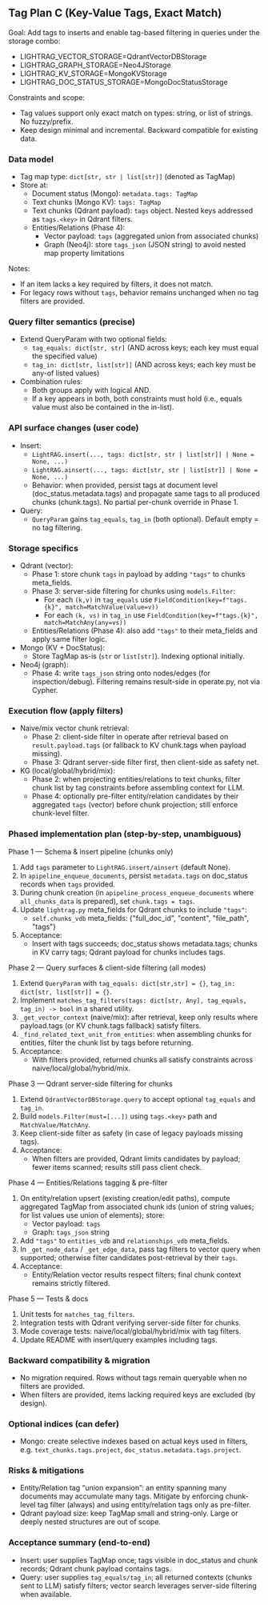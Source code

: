 ## Tag Plan C (Key-Value Tags, Exact Match)

Goal: Add tags to inserts and enable tag-based filtering in queries under the storage combo:
- LIGHTRAG_VECTOR_STORAGE=QdrantVectorDBStorage
- LIGHTRAG_GRAPH_STORAGE=Neo4JStorage
- LIGHTRAG_KV_STORAGE=MongoKVStorage
- LIGHTRAG_DOC_STATUS_STORAGE=MongoDocStatusStorage

Constraints and scope:
- Tag values support only exact match on types: string, or list of strings. No fuzzy/prefix.
- Keep design minimal and incremental. Backward compatible for existing data.

### Data model
- Tag map type: `dict[str, str | list[str]]` (denoted as TagMap)
- Store at:
  - Document status (Mongo): `metadata.tags: TagMap`
  - Text chunks (Mongo KV): `tags: TagMap`
  - Text chunks (Qdrant payload): `tags` object. Nested keys addressed as `tags.<key>` in Qdrant filters.
  - Entities/Relations (Phase 4):
    - Vector payload: `tags` (aggregated union from associated chunks)
    - Graph (Neo4j): store `tags_json` (JSON string) to avoid nested map property limitations

Notes:
- If an item lacks a key required by filters, it does not match.
- For legacy rows without `tags`, behavior remains unchanged when no tag filters are provided.

### Query filter semantics (precise)
- Extend QueryParam with two optional fields:
  - `tag_equals: dict[str, str]` (AND across keys; each key must equal the specified value)
  - `tag_in: dict[str, list[str]]` (AND across keys; each key must be any-of listed values)
- Combination rules:
  - Both groups apply with logical AND.
  - If a key appears in both, both constraints must hold (i.e., equals value must also be contained in the in-list).

### API surface changes (user code)
- Insert:
  - `LightRAG.insert(..., tags: dict[str, str | list[str]] | None = None, ...)`
  - `LightRAG.ainsert(..., tags: dict[str, str | list[str]] | None = None, ...)`
  - Behavior: when provided, persist tags at document level (doc_status.metadata.tags) and propagate same tags to all produced chunks (chunk.tags). No partial per-chunk override in Phase 1.
- Query:
  - `QueryParam` gains `tag_equals`, `tag_in` (both optional). Default empty = no tag filtering.

### Storage specifics
- Qdrant (vector):
  - Phase 1: store chunk `tags` in payload by adding `"tags"` to chunks meta_fields.
  - Phase 3: server-side filtering for chunks using `models.Filter`:
    - For each `(k,v)` in `tag_equals` use `FieldCondition(key=f"tags.{k}", match=MatchValue(value=v))`
    - For each `(k, vs)` in `tag_in` use `FieldCondition(key=f"tags.{k}", match=MatchAny(any=vs))`
  - Entities/Relations (Phase 4): also add `"tags"` to their meta_fields and apply same filter logic.
- Mongo (KV + DocStatus):
  - Store TagMap as-is (`str` or `list[str]`). Indexing optional initially.
- Neo4j (graph):
  - Phase 4: write `tags_json` string onto nodes/edges (for inspection/debug). Filtering remains result-side in operate.py, not via Cypher.

### Execution flow (apply filters)
- Naive/mix vector chunk retrieval:
  - Phase 2: client-side filter in operate after retrieval based on `result.payload.tags` (or fallback to KV chunk.tags when payload missing).
  - Phase 3: Qdrant server-side filter first, then client-side as safety net.
- KG (local/global/hybrid/mix):
  - Phase 2: when projecting entities/relations to text chunks, filter chunk list by tag constraints before assembling context for LLM.
  - Phase 4: optionally pre-filter entity/relation candidates by their aggregated `tags` (vector) before chunk projection; still enforce chunk-level filter.

### Phased implementation plan (step-by-step, unambiguous)

Phase 1 — Schema & insert pipeline (chunks only)
1. Add `tags` parameter to `LightRAG.insert/ainsert` (default None).
2. In `apipeline_enqueue_documents`, persist `metadata.tags` on doc_status records when `tags` provided.
3. During chunk creation (in `apipeline_process_enqueue_documents` where `all_chunks_data` is prepared), set `chunk.tags = tags`.
4. Update `lightrag.py` meta_fields for Qdrant chunks to include `"tags"`:
   - `self.chunks_vdb` meta_fields: {"full_doc_id", "content", "file_path", "tags"}
5. Acceptance:
   - Insert with tags succeeds; doc_status shows metadata.tags; chunks in KV carry tags; Qdrant payload for chunks includes tags.

Phase 2 — Query surfaces & client-side filtering (all modes)
1. Extend `QueryParam` with `tag_equals: dict[str,str] = {}`, `tag_in: dict[str, list[str]] = {}`.
2. Implement `matches_tag_filters(tags: dict[str, Any], tag_equals, tag_in) -> bool` in a shared utility.
3. `_get_vector_context` (naive/mix): after retrieval, keep only results where payload.tags (or KV chunk.tags fallback) satisfy filters.
4. `_find_related_text_unit_from_entities`: when assembling chunks for entities, filter the chunk list by tags before returning.
5. Acceptance:
   - With filters provided, returned chunks all satisfy constraints across naive/local/global/hybrid/mix.

Phase 3 — Qdrant server-side filtering for chunks
1. Extend `QdrantVectorDBStorage.query` to accept optional `tag_equals` and `tag_in`.
2. Build `models.Filter(must=[...])` using `tags.<key>` path and `MatchValue/MatchAny`.
3. Keep client-side filter as safety (in case of legacy payloads missing tags).
4. Acceptance:
   - When filters are provided, Qdrant limits candidates by payload; fewer items scanned; results still pass client check.

Phase 4 — Entities/Relations tagging & pre-filter
1. On entity/relation upsert (existing creation/edit paths), compute aggregated TagMap from associated chunk ids (union of string values; for list values use union of elements); store:
   - Vector payload: `tags`
   - Graph: `tags_json` string
2. Add `"tags"` to `entities_vdb` and `relationships_vdb` meta_fields.
3. In `_get_node_data` / `_get_edge_data`, pass tag filters to vector query when supported; otherwise filter candidates post-retrieval by their `tags`.
4. Acceptance:
   - Entity/Relation vector results respect filters; final chunk context remains strictly filtered.

Phase 5 — Tests & docs
1. Unit tests for `matches_tag_filters`.
2. Integration tests with Qdrant verifying server-side filter for chunks.
3. Mode coverage tests: naive/local/global/hybrid/mix with tag filters.
4. Update README with insert/query examples including tags.

### Backward compatibility & migration
- No migration required. Rows without tags remain queryable when no filters are provided.
- When filters are provided, items lacking required keys are excluded (by design).

### Optional indices (can defer)
- Mongo: create selective indexes based on actual keys used in filters, e.g. `text_chunks.tags.project`, `doc_status.metadata.tags.project`.

### Risks & mitigations
- Entity/Relation tag “union expansion”: an entity spanning many documents may accumulate many tags. Mitigate by enforcing chunk-level tag filter (always) and using entity/relation tags only as pre-filter.
- Qdrant payload size: keep TagMap small and string-only. Large or deeply nested structures are out of scope.

### Acceptance summary (end-to-end)
- Insert: user supplies TagMap once; tags visible in doc_status and chunk records; Qdrant chunk payload contains tags.
- Query: user supplies `tag_equals/tag_in`; all returned contexts (chunks sent to LLM) satisfy filters; vector search leverages server-side filtering when available.


